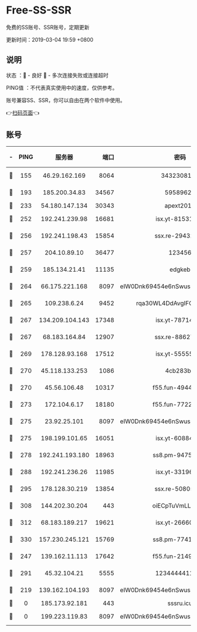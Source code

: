 # Free-SS-SSR

免费的SS账号、SSR账号，定期更新

更新时间：2019-03-04 19:59 +0800

## 说明

状态     ：🙂 - 良好 🙁 - 多次连接失败或连接超时

PING值   ：不代表真实使用中的速度，仅供参考。

账号兼容SS、SSR，你可以自由在两个软件中使用。

👉[扫码页面](https://liesauer.github.io/free-ss-ssr.github.io/)👈

## 账号

|-|PING|服务器|端口|密码|加密方式|区域|
|:----:|:----:|:-----:|-----:|:----:|:----:|:----:|
|🙂|155|46.29.162.169|8064|3432308177|aes-256-cfb|RU|
|🙂|193|185.200.34.83|34567|59589627|aes-256-cfb|US|
|🙂|233|54.180.147.134|30343|apext2019|chacha20|KR|
|🙂|252|192.241.239.98|16681|isx.yt-81531796|aes-256-cfb|US|
|🙂|256|192.241.198.43|15854|ssx.re-29432416|aes-256-cfb|US|
|🙂|257|204.10.89.10|36477|123456|aes-256-cfb|US|
|🙂|259|185.134.21.41|11135|edgkeb|aes-256-cfb|GB|
|🙂|264|66.175.221.168|8097|eIW0Dnk69454e6nSwuspv9DmS201tQ0D|aes-256-cfb|US|
|🙂|265|109.238.6.24|9452|rqa30WL4DdAvgIFG6Fs3znzTa|aes-256-cfb|FR|
|🙂|267|134.209.104.143|17348|isx.yt-78714396|aes-256-cfb|SG|
|🙂|267|68.183.164.84|12907|ssx.re-88627570|aes-256-cfb|US|
|🙂|269|178.128.93.168|17512|isx.yt-55555865|aes-256-cfb|SG|
|🙂|270|45.118.133.253|1086|4cb283b8|aes-256-cfb|SG|
|🙂|270|45.56.106.48|10317|f55.fun-49448952|aes-256-cfb|US|
|🙂|273|172.104.6.17|18180|f55.fun-77228320|aes-256-cfb|US|
|🙂|275|23.92.25.101|8097|eIW0Dnk69454e6nSwuspv9DmS201tQ0D|aes-256-cfb|US|
|🙂|275|198.199.101.65|16051|isx.yt-60884333|aes-256-cfb|US|
|🙂|278|192.241.193.180|18963|ss8.pm-94752333|aes-256-cfb|US|
|🙂|288|192.241.236.26|11985|isx.yt-33196009|aes-256-cfb|US|
|🙂|295|178.128.30.219|13854|ssx.re-50805835|aes-256-cfb|SG|
|🙂|308|144.202.30.204|443|oiECpTuVmLLxk4Ts|aes-256-cfb|US|
|🙂|312|68.183.189.217|19621|isx.yt-26660218|aes-256-cfb|SG|
|🙂|330|157.230.245.121|15769|ss8.pm-77417708|aes-256-cfb|SG|
|🙂|247|139.162.11.113|17642|f55.fun-21493744|aes-256-cfb|SG|
|🙂|291|45.32.104.21|5555|1234444411111|aes-256-cfb|SG|
|🙁|219|139.162.104.193|8097|eIW0Dnk69454e6nSwuspv9DmS201tQ0D|aes-256-cfb|JP|
|🙁|0|185.173.92.181|443|sssru.icu|rc4-md5|RU|
|🙁|0|199.223.119.83|8097|eIW0Dnk69454e6nSwuspv9DmS201tQ0D|aes-256-cfb|US|
